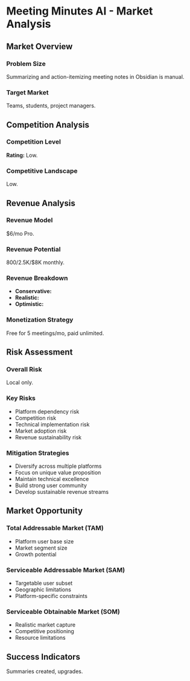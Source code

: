 # Meeting Minutes AI - Market Analysis

## Market Overview

### Problem Size
Summarizing and action-itemizing meeting notes in Obsidian is manual.

### Target Market
Teams, students, project managers.

## Competition Analysis

### Competition Level
**Rating:** Low.

### Competitive Landscape
Low.

## Revenue Analysis

### Revenue Model
$6/mo Pro.

### Revenue Potential
$800/$2.5K/$8K monthly.

### Revenue Breakdown
- **Conservative:** 
- **Realistic:** 
- **Optimistic:** 

### Monetization Strategy
Free for 5 meetings/mo, paid unlimited.

## Risk Assessment

### Overall Risk
Local only.

### Key Risks
- Platform dependency risk
- Competition risk
- Technical implementation risk
- Market adoption risk
- Revenue sustainability risk

### Mitigation Strategies
- Diversify across multiple platforms
- Focus on unique value proposition
- Maintain technical excellence
- Build strong user community
- Develop sustainable revenue streams

## Market Opportunity

### Total Addressable Market (TAM)
- Platform user base size
- Market segment size
- Growth potential

### Serviceable Addressable Market (SAM)
- Targetable user subset
- Geographic limitations
- Platform-specific constraints

### Serviceable Obtainable Market (SOM)
- Realistic market capture
- Competitive positioning
- Resource limitations

## Success Indicators
Summaries created, upgrades.
